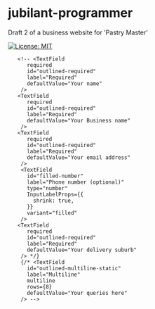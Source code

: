 # jubilant-programmer
Draft 2 of a business website for 'Pastry Master'

[![License: MIT](https://img.shields.io/badge/License-MIT-yellow.svg)](https://opensource.org/licenses/MIT)



<!-- // e-mail:
https://www.npmjs.com/package/nodemailer -->



<!-- /import TextField from '@mui/material/TextField'; -->
       <!-- <TextField
          required
          id="outlined-required"
          label="Required"
          defaultValue="Your name"
        />
       <TextField
          required
          id="outlined-required"
          label="Required"
          defaultValue="Your Business name"
        />
       <TextField
          required
          id="outlined-required"
          label="Required"
          defaultValue="Your email address"
        />
        <TextField
          id="filled-number"
          label="Phone number (optional)"
          type="number"
          InputLabelProps={{
            shrink: true,
          }}
          variant="filled"
        />
       <TextField
          required
          id="outlined-required"
          label="Required"
          defaultValue="Your delivery suburb"
        /> */}
        {/* <TextField
          id="outlined-multiline-static"
          label="Multiline"
          multiline
          rows={8}
          defaultValue="Your queries here"
        /> -->